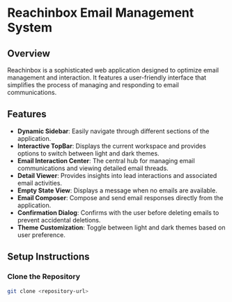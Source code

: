 # Reachinbox Email Management System

## Overview

Reachinbox is a sophisticated web application designed to optimize email management and interaction. It features a user-friendly interface that simplifies the process of managing and responding to email communications.

## Features

- **Dynamic Sidebar**: Easily navigate through different sections of the application.
- **Interactive TopBar**: Displays the current workspace and provides options to switch between light and dark themes.
- **Email Interaction Center**: The central hub for managing email communications and viewing detailed email threads.
- **Detail Viewer**: Provides insights into lead interactions and associated email activities.
- **Empty State View**: Displays a message when no emails are available.
- **Email Composer**: Compose and send email responses directly from the application.
- **Confirmation Dialog**: Confirms with the user before deleting emails to prevent accidental deletions.
- **Theme Customization**: Toggle between light and dark themes based on user preference.

## Setup Instructions

### Clone the Repository

```bash
git clone <repository-url>
